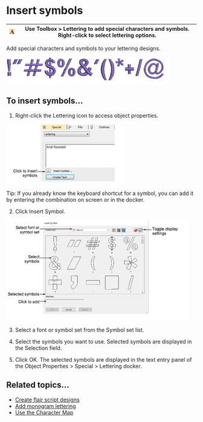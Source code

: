 # Insert symbols

| ![Lettering.png](assets/Lettering.png) | Use Toolbox > Lettering to add special characters and symbols. Right-click to select lettering options. |
| -------------------------------------- | ------------------------------------------------------------------------------------------------------- |

Add special characters and symbols to your lettering designs.

![SelectSymbols1.png](assets/SelectSymbols1.png)

## To insert symbols...

1. Right-click the Lettering icon to access object properties.

![lettering_advanced00001.png](assets/lettering_advanced00001.png)

Tip: If you already know the keyboard shortcut for a symbol, you can add it by entering the combination on screen or in the docker.

2. Click Insert Symbol.

![InsertSymbol.png](assets/InsertSymbol.png)

3. Select a font or symbol set from the Symbol set list.

4. Select the symbols you want to use. Selected symbols are displayed in the Selection field.

5. Click OK. The selected symbols are displayed in the text entry panel of the Object Properties > Special > Lettering docker.

## Related topics...

- [Create flair script designs](Create_flair_script_designs)
- [Add monogram lettering](Add_monogram_lettering)
- [Use the Character Map](Use_the_Character_Map)
